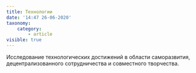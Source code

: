 ```yaml
---
title: Технологии
date: '14:47 26-06-2020'
taxonomy:
    category:
        - article
visible: true
---
```


Исследование технологических достижений в области саморазвития, децентрализованного сотрудничества и совместного творчества.